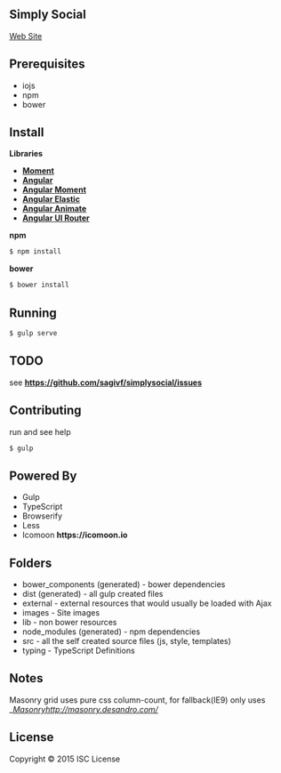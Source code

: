 ## Simply Social

[Web Site](http://sagivf.github.io/simplysocial/)


## Prerequisites
* iojs 
* npm
* bower

## Install

__Libraries__

* __[Moment](https://github.com/moment/moment)__
* __[Angular](https://github.com/angular/bower-angular)__
* __[Angular Moment](http://github.com/urish/angular-moment)__
* __[Angular Elastic](http://github.com/urish/angular-elastic)__
* __[Angular Animate](https://github.com/angular/bower-angular-animate)__
* __[Angular UI Router](https://github.com/angular-ui/ui-router)__

__npm__
```sh
$ npm install
```

__bower__
```sh
$ bower install
```

## Running

```sh
$ gulp serve
```

## TODO
see __https://github.com/sagivf/simplysocial/issues__

## Contributing
run and see help
```bash
$ gulp
```

## Powered By
* Gulp
* TypeScript
* Browserify
* Less
* Icomoon __https://icomoon.io__

## Folders
* bower_components (generated) - bower dependencies
* dist (generated) - all gulp created files
* external - external resources that would usually be loaded with Ajax
* images - Site images
* lib - non bower resources
* node_modules (generated) - npm dependencies 
* src - all the self created source files (js, style, templates)
* typing - TypeScript Definitions

## Notes
Masonry grid uses pure css column-count, for fallback(IE9) only uses __[Masonry]()_http://masonry.desandro.com/__


## License
Copyright &copy; 2015 ISC License